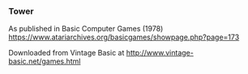 ### Tower

As published in Basic Computer Games (1978)
https://www.atariarchives.org/basicgames/showpage.php?page=173

Downloaded from Vintage Basic at
http://www.vintage-basic.net/games.html
